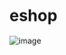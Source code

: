 # eshop
![image](https://user-images.githubusercontent.com/91700494/228528117-ea12d8b4-52e9-4a9a-86b4-b03ecb32ac30.png)
